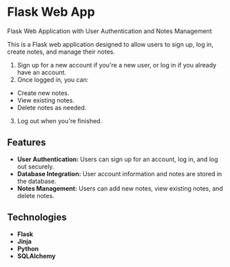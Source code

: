 # Flask Web App

Flask Web Application with User Authentication and Notes Management

This is a Flask web application designed to allow users to sign up, log in, create notes, and manage their notes.
1. Sign up for a new account if you're a new user, or log in if you already have an account.
2. Once logged in, you can:
  - Create new notes.
  - View existing notes.
  - Delete notes as needed.
3. Log out when you're finished.


## Features
- **User Authentication:** Users can sign up for an account, log in, and log out securely.
- **Database Integration:** User account information and notes are stored in the database.
- **Notes Management:** Users can add new notes, view existing notes, and delete notes.

## Technologies
- **Flask**
- **Jinja**
- **Python**
- **SQLAlchemy**
